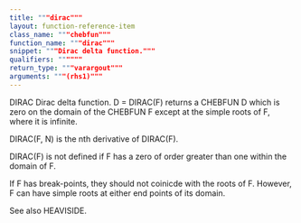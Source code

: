 ```yaml
---
title: """dirac"""
layout: function-reference-item
class_name: """chebfun"""
function_name: """dirac"""
snippet: """Dirac delta function."""
qualifiers: """"""
return_type: """varargout"""
arguments: """(rhs1)"""
---
```


 DIRAC    Dirac delta function.
  D = DIRAC(F) returns a CHEBFUN D which is zero on the domain of the CHEBFUN F
  except at the simple roots of F, where it is infinite.
 
  DIRAC(F, N) is the nth derivative of DIRAC(F).
 
  DIRAC(F) is not defined if F has a zero of order greater than one within the
  domain of F.
 
  If F has break-points, they should not coinicde with the roots of F. However,
  F can have simple roots at either end points of its domain.
 
  See also HEAVISIDE.
